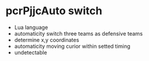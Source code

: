 # pcrPjjcAuto switch

- Lua language  
- automaticity switch three teams as defensive teams
- determine x,y coordinates
- automaticity moving curior within setted timing
- undetectable
